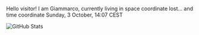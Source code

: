 Hello visitor! I am Giammarco, currently living in space coordinate lost... and time coordinate Sunday, 3 October, 14:07 CEST

![GitHub Stats](https://github-readme-stats.vercel.app/api?username=grcasanova)
